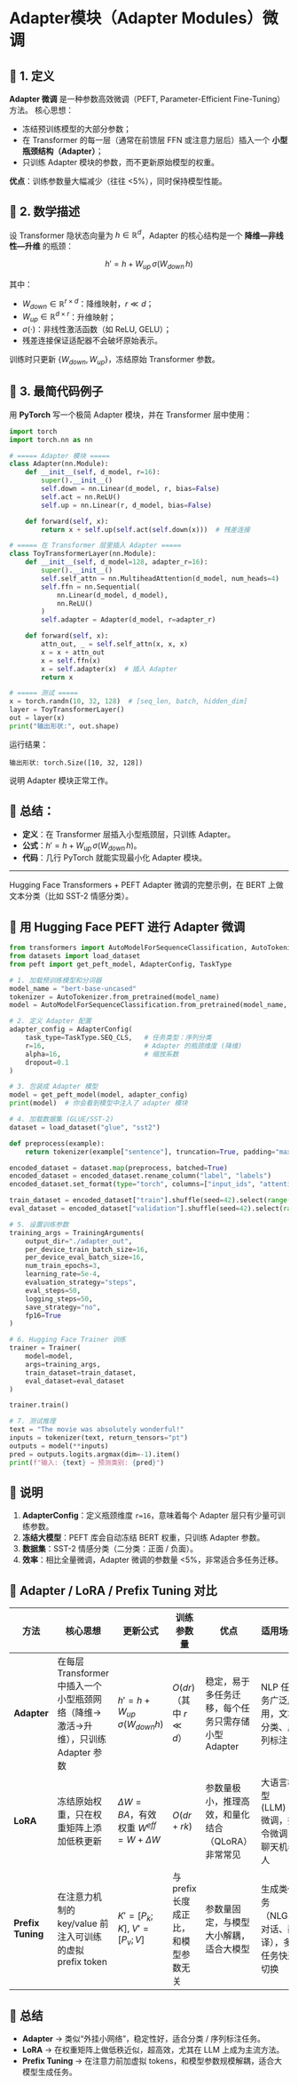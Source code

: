 # Adapter模块（Adapter Modules）微调

## 📖 1. 定义

**Adapter 微调** 是一种参数高效微调（PEFT, Parameter-Efficient Fine-Tuning）方法。
核心思想：

* 冻结预训练模型的大部分参数；
* 在 Transformer 的每一层（通常在前馈层 FFN 或注意力层后）插入一个 **小型瓶颈结构（Adapter）**；
* 只训练 Adapter 模块的参数，而不更新原始模型的权重。

**优点**：训练参数量大幅减少（往往 <5%），同时保持模型性能。



## 📖 2. 数学描述

设 Transformer 隐状态向量为 $h \in \mathbb{R}^d$，Adapter 的核心结构是一个 **降维—非线性—升维** 的瓶颈：

$$
h' = h + W_{up}\,\sigma(W_{down}\,h)
$$

其中：

* $W_{down} \in \mathbb{R}^{r \times d}$：降维映射，$r \ll d$；
* $W_{up} \in \mathbb{R}^{d \times r}$：升维映射；
* $\sigma(\cdot)$：非线性激活函数（如 ReLU, GELU）；
* 残差连接保证适配器不会破坏原始表示。

训练时只更新 $\{W_{down}, W_{up}\}$，冻结原始 Transformer 参数。



## 📖 3. 最简代码例子

用 **PyTorch** 写一个极简 Adapter 模块，并在 Transformer 层中使用：

```python
import torch
import torch.nn as nn

# ===== Adapter 模块 =====
class Adapter(nn.Module):
    def __init__(self, d_model, r=16):
        super().__init__()
        self.down = nn.Linear(d_model, r, bias=False)
        self.act = nn.ReLU()
        self.up = nn.Linear(r, d_model, bias=False)

    def forward(self, x):
        return x + self.up(self.act(self.down(x)))  # 残差连接

# ===== 在 Transformer 层里插入 Adapter =====
class ToyTransformerLayer(nn.Module):
    def __init__(self, d_model=128, adapter_r=16):
        super().__init__()
        self.self_attn = nn.MultiheadAttention(d_model, num_heads=4)
        self.ffn = nn.Sequential(
            nn.Linear(d_model, d_model),
            nn.ReLU()
        )
        self.adapter = Adapter(d_model, r=adapter_r)

    def forward(self, x):
        attn_out, _ = self.self_attn(x, x, x)
        x = x + attn_out
        x = self.ffn(x)
        x = self.adapter(x)  # 插入 Adapter
        return x

# ===== 测试 =====
x = torch.randn(10, 32, 128)  # [seq_len, batch, hidden_dim]
layer = ToyTransformerLayer()
out = layer(x)
print("输出形状:", out.shape)
```

运行结果：

```
输出形状: torch.Size([10, 32, 128])
```

说明 Adapter 模块正常工作。


## 📖 总结：

* **定义**：在 Transformer 层插入小型瓶颈层，只训练 Adapter。
* **公式**：$h' = h + W_{up}\,\sigma(W_{down}\,h)$。
* **代码**：几行 PyTorch 就能实现最小化 Adapter 模块。

---

Hugging Face Transformers + PEFT Adapter 微调的完整示例，在 BERT 上做文本分类（比如 SST-2 情感分类）。


## 📖 用 Hugging Face PEFT 进行 Adapter 微调

```python
from transformers import AutoModelForSequenceClassification, AutoTokenizer, TrainingArguments, Trainer
from datasets import load_dataset
from peft import get_peft_model, AdapterConfig, TaskType

# 1. 加载预训练模型和分词器
model_name = "bert-base-uncased"
tokenizer = AutoTokenizer.from_pretrained(model_name)
model = AutoModelForSequenceClassification.from_pretrained(model_name, num_labels=2)

# 2. 定义 Adapter 配置
adapter_config = AdapterConfig(
    task_type=TaskType.SEQ_CLS,   # 任务类型：序列分类
    r=16,                         # Adapter 的瓶颈维度 (降维)
    alpha=16,                     # 缩放系数
    dropout=0.1
)

# 3. 包装成 Adapter 模型
model = get_peft_model(model, adapter_config)
print(model)  # 你会看到模型中注入了 adapter 模块

# 4. 加载数据集 (GLUE/SST-2)
dataset = load_dataset("glue", "sst2")

def preprocess(example):
    return tokenizer(example["sentence"], truncation=True, padding="max_length", max_length=128)

encoded_dataset = dataset.map(preprocess, batched=True)
encoded_dataset = encoded_dataset.rename_column("label", "labels")
encoded_dataset.set_format(type="torch", columns=["input_ids", "attention_mask", "labels"])

train_dataset = encoded_dataset["train"].shuffle(seed=42).select(range(2000))  # 小样本演示
eval_dataset = encoded_dataset["validation"].shuffle(seed=42).select(range(500))

# 5. 设置训练参数
training_args = TrainingArguments(
    output_dir="./adapter_out",
    per_device_train_batch_size=16,
    per_device_eval_batch_size=16,
    num_train_epochs=3,
    learning_rate=5e-4,
    evaluation_strategy="steps",
    eval_steps=50,
    logging_steps=50,
    save_strategy="no",
    fp16=True
)

# 6. Hugging Face Trainer 训练
trainer = Trainer(
    model=model,
    args=training_args,
    train_dataset=train_dataset,
    eval_dataset=eval_dataset
)

trainer.train()

# 7. 测试推理
text = "The movie was absolutely wonderful!"
inputs = tokenizer(text, return_tensors="pt")
outputs = model(**inputs)
pred = outputs.logits.argmax(dim=-1).item()
print(f"输入: {text} → 预测类别: {pred}")
```

## 📖 说明

1. **AdapterConfig**：定义瓶颈维度 `r=16`，意味着每个 Adapter 层只有少量可训练参数。
2. **冻结大模型**：PEFT 库会自动冻结 BERT 权重，只训练 Adapter 参数。
3. **数据集**：SST-2 情感分类（二分类：正面 / 负面）。
4. **效率**：相比全量微调，Adapter 微调的参数量 <5%，非常适合多任务迁移。


## 📖 Adapter / LoRA / Prefix Tuning 对比

| 方法                | 核心思想                                                 | 更新公式                                           | 训练参数量                   | 优点                            | 适用场景                      |
| ----------------- | ---------------------------------------------------- | ---------------------------------------------- | ----------------------- | ----------------------------- | ------------------------- |
| **Adapter**       | 在每层 Transformer 中插入一个小型瓶颈网络（降维→激活→升维），只训练 Adapter 参数 | $h' = h + W_{up}\,\sigma(W_{down} h)$          | $O(d r)$ （其中 $r \ll d$） | 稳定，易于多任务迁移，每个任务只需存储小型 Adapter | NLP 任务广泛应用，文本分类、序列标注      |
| **LoRA**          | 冻结原始权重，只在权重矩阵上添加低秩更新                                 | $\Delta W = B A$，有效权重 $W^{eff} = W + \Delta W$ | $O(d r + r k)$          | 参数量极小，推理高效，和量化结合（QLoRA）非常常见   | 大语言模型 (LLM) 微调，指令微调，聊天机器人 |
| **Prefix Tuning** | 在注意力机制的 key/value 前注入可训练的虚拟 prefix token             | $K' = [P_k; K], \; V' = [P_v; V]$              | 与 prefix 长度成正比，和模型参数无关  | 参数量固定，与模型大小解耦，适合大模型           | 生成类任务（NLG、对话、翻译），多任务快速切换  |


## 📖 总结

* **Adapter** → 类似“外挂小网络”，稳定性好，适合分类 / 序列标注任务。
* **LoRA** → 在权重矩阵上做低秩近似，超高效，尤其在 LLM 上成为主流方法。
* **Prefix Tuning** → 在注意力前加虚拟 tokens，和模型参数规模解耦，适合大模型生成任务。



